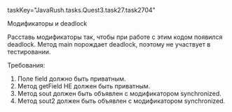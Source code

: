 taskKey="JavaRush.tasks.Quest3.task27.task2704"

Модификаторы и deadlock

Расставь модификаторы так, чтобы при работе с этим кодом появился deadlock.
Метод main порождает deadlock, поэтому не участвует в тестировании.


Требования:
1.	Поле field должно быть приватным.
2.	Метод getField НЕ должен быть приватным.
3.	Метод sout должен быть объявлен с модификатором synchronized.
4.	Метод sout2 должен быть объявлен с модификатором synchronized.


